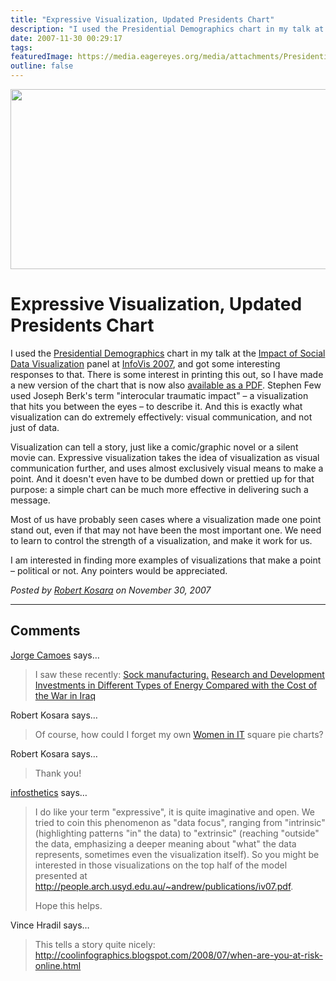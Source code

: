 ```yaml
---
title: "Expressive Visualization, Updated Presidents Chart"
description: "I used the Presidential Demographics chart in my talk at the Impact of Social Data Visualization panel at InfoVis 2007, and got some interesting responses to that. There is some interest in printing this out, so I have made a new version of the chart that is now also available as a PDF. Stephen Few used Joseph Berk's term \"interocular traumatic impact\" &ndash; a visualization that hits you between the eyes &ndash; to describe it. And this is exactly what visualization can do extremely effectively: visual communication, and not just of data."
date: 2007-11-30 00:29:17
tags: 
featuredImage: https://media.eagereyes.org/media/attachments/PresidentialDemographics.png
outline: false
---
```


<p align="center"><img src="https://media.eagereyes.org/media/attachments/PresidentialDemographics.png" alt="" width="602" height="288" border="0" /></p>

# Expressive Visualization, Updated Presidents Chart

I used the <a href="/Applications/PresidentialDemographics.html">Presidential Demographics</a> chart in my talk at the <a href="/blog/panel-social-data-visualization.html">Impact of Social Data Visualization</a> panel at <a href="/blog/infovis-2007-infovis-for-the-masses.html">InfoVis 2007</a>, and got some interesting responses to that. There is some interest in printing this out, so I have made a new version of the chart that is now also <a href="/blog/infovis-2007-infovis-for-the-masses.html">available as a PDF</a>. Stephen Few used Joseph Berk's term "interocular traumatic impact" – a visualization that hits you between the eyes – to describe it. And this is exactly what visualization can do extremely effectively: visual communication, and not just of data.

Visualization can tell a story, just like a comic/graphic novel or a silent movie can. Expressive visualization takes the idea of visualization as visual communication further, and uses almost exclusively visual means to make a point. And it doesn't even have to be dumbed down or prettied up for that purpose: a simple chart can be much more effective in delivering such a message.

Most of us have probably seen cases where a visualization made one point stand out, even if that may not have been the most important one. We need to learn to control the strength of a visualization, and make it work for us.

I am interested in finding more examples of visualizations that make a point – political or not. Any pointers would be appreciated.


_Posted by <a href="/about">Robert Kosara</a> on November 30, 2007_


<aside class="comments">

---
## Comments

<a href="http://charts.jorgecamoes.com" rel="nofollow noopener" target="_blank">Jorge Camoes</a> says…
>	I saw these recently:
>	<a href="http://www.portfolio.com/views/blogs/market-movers/2007/11/28/chart-of-the-day-sock-manufacturing-in-the-us">Sock manufacturing.</a>
>	<a href="http://www.stat.columbia.edu/~cook/movabletype/archives/2007/11/when_is_a_bad_g.html">Research and Development Investments in Different Types of Energy Compared with the Cost of the War in Iraq</a>
>	

Robert Kosara says…
>	Of course, how could I forget my own <a href="/Techniques/SquarePieCharts.html">Women in IT</a> square pie charts? 
>	

Robert Kosara says…
>	Thank you!
>	

<a href="http://infosthetics.com" rel="nofollow noopener" target="_blank">infosthetics</a> says…
>	<p>
>	I do like your term &quot;expressive&quot;, it is quite imaginative and open. 
>	We tried to coin this phenomenon as &quot;data focus&quot;, ranging from &quot;intrinsic&quot; (highlighting patterns &quot;in&quot; the data) to &quot;extrinsic&quot; (reaching &quot;outside&quot; the data, emphasizing a deeper meaning about &quot;what&quot; the data represents, sometimes even the visualization itself). So you might be interested in those visualizations on the top half of the model presented at <a href="http://people.arch.usyd.edu.au/~andrew/publications/iv07.pdf">http://people.arch.usyd.edu.au/~andrew/publications/iv07.pdf</a>.
>	</p>
>	<p>
>	Hope this helps.
>	</p>
>	

Vince Hradil says…
>	This tells a story quite nicely: http://coolinfographics.blogspot.com/2008/07/when-are-you-at-risk-online.html

</aside>

